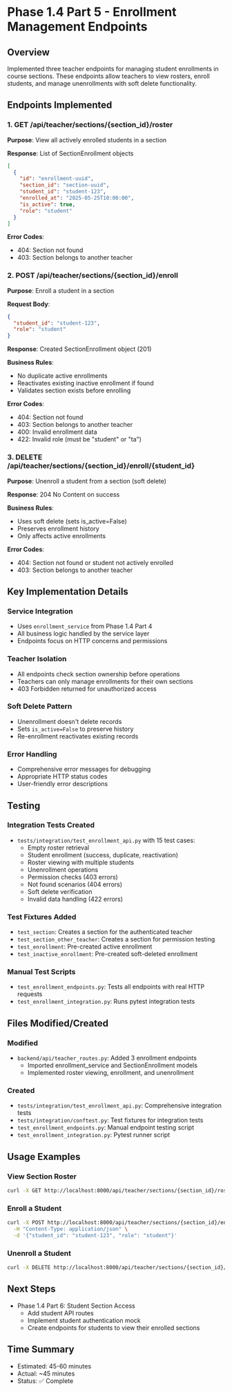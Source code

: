 # Phase 1.4 Part 5 - Enrollment Management Endpoints

## Overview
Implemented three teacher endpoints for managing student enrollments in course sections. These endpoints allow teachers to view rosters, enroll students, and manage unenrollments with soft delete functionality.

## Endpoints Implemented

### 1. GET /api/teacher/sections/{section_id}/roster
**Purpose**: View all actively enrolled students in a section

**Response**: List of SectionEnrollment objects
```json
[
  {
    "id": "enrollment-uuid",
    "section_id": "section-uuid",
    "student_id": "student-123",
    "enrolled_at": "2025-05-25T10:00:00",
    "is_active": true,
    "role": "student"
  }
]
```

**Error Codes**:
- 404: Section not found
- 403: Section belongs to another teacher

### 2. POST /api/teacher/sections/{section_id}/enroll
**Purpose**: Enroll a student in a section

**Request Body**:
```json
{
  "student_id": "student-123",
  "role": "student"
}
```

**Response**: Created SectionEnrollment object (201)

**Business Rules**:
- No duplicate active enrollments
- Reactivates existing inactive enrollment if found
- Validates section exists before enrolling

**Error Codes**:
- 404: Section not found
- 403: Section belongs to another teacher
- 400: Invalid enrollment data
- 422: Invalid role (must be "student" or "ta")

### 3. DELETE /api/teacher/sections/{section_id}/enroll/{student_id}
**Purpose**: Unenroll a student from a section (soft delete)

**Response**: 204 No Content on success

**Business Rules**:
- Uses soft delete (sets is_active=False)
- Preserves enrollment history
- Only affects active enrollments

**Error Codes**:
- 404: Section not found or student not actively enrolled
- 403: Section belongs to another teacher

## Key Implementation Details

### Service Integration
- Uses `enrollment_service` from Phase 1.4 Part 4
- All business logic handled by the service layer
- Endpoints focus on HTTP concerns and permissions

### Teacher Isolation
- All endpoints check section ownership before operations
- Teachers can only manage enrollments for their own sections
- 403 Forbidden returned for unauthorized access

### Soft Delete Pattern
- Unenrollment doesn't delete records
- Sets `is_active=False` to preserve history
- Re-enrollment reactivates existing records

### Error Handling
- Comprehensive error messages for debugging
- Appropriate HTTP status codes
- User-friendly error descriptions

## Testing

### Integration Tests Created
- `tests/integration/test_enrollment_api.py` with 15 test cases:
  - Empty roster retrieval
  - Student enrollment (success, duplicate, reactivation)
  - Roster viewing with multiple students
  - Unenrollment operations
  - Permission checks (403 errors)
  - Not found scenarios (404 errors)
  - Soft delete verification
  - Invalid data handling (422 errors)

### Test Fixtures Added
- `test_section`: Creates a section for the authenticated teacher
- `test_section_other_teacher`: Creates a section for permission testing
- `test_enrollment`: Pre-created active enrollment
- `test_inactive_enrollment`: Pre-created soft-deleted enrollment

### Manual Test Scripts
- `test_enrollment_endpoints.py`: Tests all endpoints with real HTTP requests
- `test_enrollment_integration.py`: Runs pytest integration tests

## Files Modified/Created

### Modified
- `backend/api/teacher_routes.py`: Added 3 enrollment endpoints
  - Imported enrollment_service and SectionEnrollment models
  - Implemented roster viewing, enrollment, and unenrollment

### Created
- `tests/integration/test_enrollment_api.py`: Comprehensive integration tests
- `tests/integration/conftest.py`: Test fixtures for integration tests
- `test_enrollment_endpoints.py`: Manual endpoint testing script
- `test_enrollment_integration.py`: Pytest runner script

## Usage Examples

### View Section Roster
```bash
curl -X GET http://localhost:8000/api/teacher/sections/{section_id}/roster
```

### Enroll a Student
```bash
curl -X POST http://localhost:8000/api/teacher/sections/{section_id}/enroll \
  -H "Content-Type: application/json" \
  -d '{"student_id": "student-123", "role": "student"}'
```

### Unenroll a Student
```bash
curl -X DELETE http://localhost:8000/api/teacher/sections/{section_id}/enroll/student-123
```

## Next Steps
- Phase 1.4 Part 6: Student Section Access
  - Add student API routes
  - Implement student authentication mock
  - Create endpoints for students to view their enrolled sections

## Time Summary
- Estimated: 45-60 minutes
- Actual: ~45 minutes
- Status: ✅ Complete
